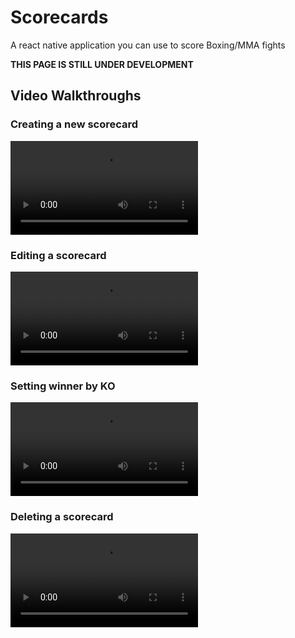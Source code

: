 # Scorecards
A react native application you can use to score Boxing/MMA fights

**THIS PAGE IS STILL UNDER DEVELOPMENT**

## Video Walkthroughs
### Creating a new scorecard

<video src="https://github.com/user-attachments/assets/fdee7cb0-bf57-410e-8b07-dc948e124e7d" controls="controls" style="max-width: 730px;">
</video>


### Editing a scorecard

<video src="https://github.com/user-attachments/assets/62da3d05-46c1-48bc-9936-ace3580a036a" controls="controls" style="max-width: 730px;">
</video>

### Setting winner by KO

<video src="https://github.com/user-attachments/assets/7303990f-7c13-47ca-83d3-36be097d6ac2" controls="controls" style="max-width: 730px;">
</video>

### Deleting a scorecard

<video src="https://github.com/user-attachments/assets/2059e19b-70c2-4091-8e23-6e6019e1ebd1" controls="controls" style="max-width: 730px;">
</video>





